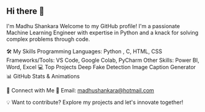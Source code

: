 ## Hi there 👋

I'm Madhu Shankara
Welcome to my GitHub profile! I'm a passionate Machine Learning Engineer with expertise in Python and a knack for solving complex problems through code.

🛠️ My Skills
Programming Languages: Python , C, HTML, CSS
Frameworks/Tools: VS Code, Google Colab, PyCharm
Other Skills: Power BI, Word, Excel
💻 Top Projects
Deep Fake Detection
Image Caption Generator 
📊 GitHub Stats & Animations

🤝 Connect with Me
📧 Email: madhushankara@hotmail.com

💡 Want to contribute? Explore my projects and let's innovate together!


<!--
**madhushankara/madhushankara** is a ✨ _special_ ✨ repository because its `README.md` (this file) appears on your GitHub profile.

Here are some ideas to get you started:

- 🔭 I’m currently working on ...
- 🌱 I’m currently learning ...
- 👯 I’m looking to collaborate on ...
- 🤔 I’m looking for help with ...
- 💬 Ask me about ...
- 📫 How to reach me: ...
- 😄 Pronouns: ...
- ⚡ Fun fact: ...
-->
